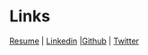 # Links

[Resume](https://drive.google.com/file/d/1cSGAZsYh6o5nTMXmDclbIQ3tzcuQ7E69/view?usp=sharing) | [Linkedin](https://www.linkedin.com/in/andrew-pynch-39b696169/) |[Github](https://github.com/Andrew-Pynch) | [Twitter](https://twitter.com/andrew_pynch)
